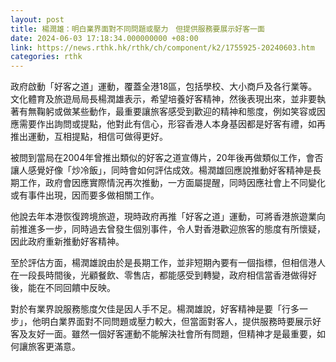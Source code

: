 ```yaml
---
layout: post
title: 楊潤雄：明白業界面對不同問題或壓力　但提供服務要展示好客一面
date: 2024-06-03 17:18:34.000000000 +08:00
link: https://news.rthk.hk/rthk/ch/component/k2/1755925-20240603.htm
categories: rthk
---
```


政府啟動「好客之道」運動，覆蓋全港18區，包括學校、大小商戶及各行業等。文化體育及旅遊局局長楊潤雄表示，希望培養好客精神，然後表現出來，並非要執著有無鞠躬或做某些動作，最重要讓旅客感受到歡迎的精神和態度，例如笑容或因應需要作出詢問或提點，他對此有信心，形容香港人本身基因都是好客有禮，如再推出運動，互相提點，相信可做得更好。

被問到當局在2004年曾推出類似的好客之道宣傳片，20年後再做類似工作，會否讓人感覺好像「炒冷飯」，同時會如何評估成效。楊潤雄回應說推動好客精神是長期工作，政府會因應實際情況再次推動，一方面屬提醒，同時因應社會上不同變化或有事件出現，因而要多做相關工作。

他說去年本港恢復跨境旅遊，現時政府再推「好客之道」運動，可將香港旅遊業向前推進多一步，同時過去曾發生個別事件，令人對香港歡迎旅客的態度有所懷疑，因此政府重新推動好客精神。

至於評估方面，楊潤雄說由於是長期工作，並非短期內要有一個指標，但相信港人在一段長時間後，光顧餐飲、零售店，都能感受到轉變，政府相信當香港做得好後，能在不同回饋中反映。

對於有業界說服務態度欠佳是因人手不足。楊潤雄說，好客精神是要「行多一步」，他明白業界面對不同問題或壓力較大，但當面對客人，提供服務時要展示好客及友好一面。雖然一個好客運動不能解決社會所有問題，但精神才是最重要，如何讓旅客更滿意。
